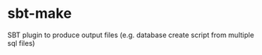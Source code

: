 # sbt-make
SBT plugin to produce output files (e.g. database create script from multiple sql files)
